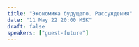 ```yaml
---
title: "Экономика будущего. Рассуждения"
date: "11 May 22 20:00 MSK"
draft: false
speakers: ["guest-future"]
---
```

